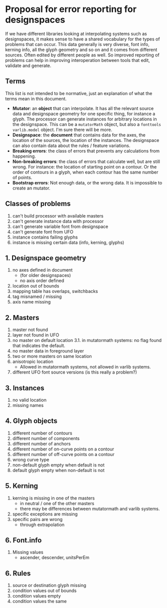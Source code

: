 # Proposal for error reporting for designspaces

If we have different libraries looking at interpolating systems such as designspaces, it makes sense to have a shared vocabulary for the types of problems that can occur. This data generally is very diverse, font info, kerning info, all the glyph geometry and so on and it comes from different sources. Often edited by different people as well. So improved reporting of problems can help in improving interoperation between tools that edit, validate and generate.

## Terms
This list is not intended to be normative, just an explanation of what the terms mean in this document. 

* **Mutator**: an **object** that can interpolate. It has all the relevant source data and designspace geometry for one specific thing, for instance a glyph. The processor can generate instances for arbitrary locations in the designspace. This can be a `mutatorMath` object, but also a `fonttools varlib.model` object. I'm sure there will be more.
* **Designspace**: the **document** that contains data for the axes, the location of the sources, the location of the instances. The designspace can also contain data about the rules / feature variations.
* **Breaking errors**: the class of errors that prevents any calculations from happening.
* **Non-breaking errors**: the class of errors that calculate well, but are still wrong. For instance: the location of starting point on a contour. Or the order of contours in a glyph, when each contour has the same number of points.
* **Bootstrap errors**: Not enough data, or the wrong data. It is impossible to create an mutator.

## Classes of problems
1. can't build processor with available masters
2. can't generate instance data with processor
3. can't generate variable font from designspace
4. can't generate font from UFO
4. instance contains failing glyphs
5. instance is missing certain data (info, kerning, glyphs)

## 1. Designspace geometry
1. no axes defined in document
	* (for older designspaces)
	* no axis order defined
3. location out of bounds
3. mapping table has overlaps, switchbacks
4. tag misnamed / missing
5. axis name missing

## 2. Masters
1. master not found
2. layer not found in UFO
3. no master on default location
	3.1. in mutatormath systems: no flag found that indicates the default.
4. no master data in foreground layer
5. two or more masters on same location
6. anisotropic location
	* Allowed in mutatormath systems, not allowed in varlib systems.
7. different UFO font source versions (is this really a problem?)

## 3. Instances
1. no valid location
2. missing names

## 4. Glyph objects
1. different number of contours
2. different number of components
3. different number of anchors
4. different number of on-curve points on a contour
5. different number of off-curve points on a contour
6. wrong curve type
7. non-default glyph empty when default is not
8. default glyph empty when non-default is not

## 5. Kerning
1. kerning is missing in one of the masters
	* in neutral / one of the other masters
	* there may be differences between mutatormath and varlib systems.
3. specific exceptions are missing
4. specific pairs are wrong
	* through extrapolation

## 6. Font.info
1. Missing values
	* ascender, descender, unitsPerEm

## 6. Rules
1. source or destination glyph missing
2. condition values out of bounds
3. condition values empty
4. condition values the same

